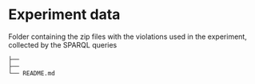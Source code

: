 # Experiment data

Folder containing the zip files with the violations used in the experiment, collected by the SPARQL queries

```
├── 
├── 
└── README.md
```
